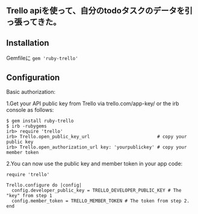 ## Trello apiを使って、自分のtodoタスクのデータを引っ張ってきた。


## Installation



Gemfileに ```gem 'ruby-trello'```


## Configuration


Basic authorization:

  1.Get your API public key from Trello via trello.com/app-key/ or the irb console as follows:
  
  ```
  $ gem install ruby-trello
  $ irb -rubygems
  irb> require 'trello'
  irb> Trello.open_public_key_url                         # copy your public key
  irb> Trello.open_authorization_url key: 'yourpublickey' # copy your member token
  ```
  
  2.You can now use the public key and member token in your app code:
  
  ```
  require 'trello'

  Trello.configure do |config|
    config.developer_public_key = TRELLO_DEVELOPER_PUBLIC_KEY # The "key" from step 1
    config.member_token = TRELLO_MEMBER_TOKEN # The token from step 2.
  end
  ```
  
  
